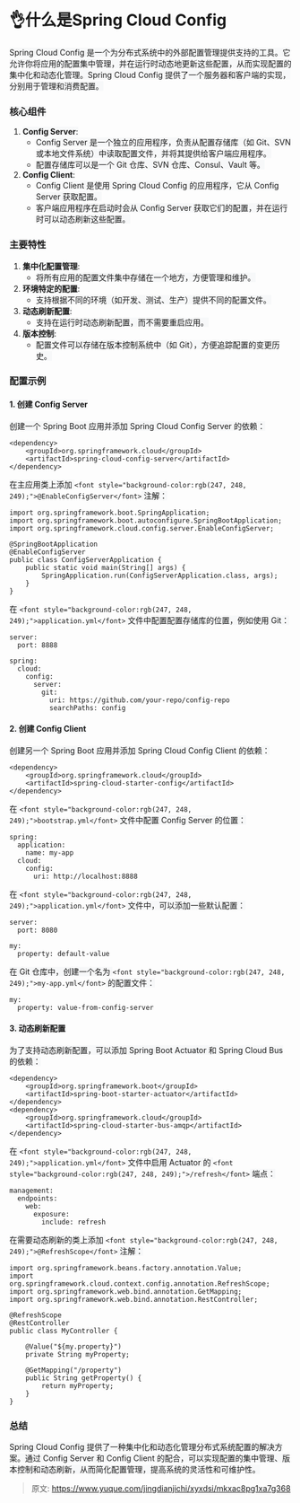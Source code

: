 # 👌什么是Spring Cloud Config

<font style="background-color:rgb(247, 248, 249);">Spring Cloud Config 是一个为分布式系统中的外部配置管理提供支持的工具。它允许你将应用的配置集中管理，并在运行时动态地更新这些配置，从而实现配置的集中化和动态化管理。Spring Cloud Config 提供了一个服务器和客户端的实现，分别用于管理和消费配置。</font>

### <font style="background-color:rgb(247, 248, 249);">核心组件</font>
1. **<font style="background-color:rgb(247, 248, 249);">Config Server</font>**<font style="background-color:rgb(247, 248, 249);">:</font>
    - <font style="background-color:rgb(247, 248, 249);">Config Server 是一个独立的应用程序，负责从配置存储库（如 Git、SVN 或本地文件系统）中读取配置文件，并将其提供给客户端应用程序。</font>
    - <font style="background-color:rgb(247, 248, 249);">配置存储库可以是一个 Git 仓库、SVN 仓库、Consul、Vault 等。</font>
2. **<font style="background-color:rgb(247, 248, 249);">Config Client</font>**<font style="background-color:rgb(247, 248, 249);">:</font>
    - <font style="background-color:rgb(247, 248, 249);">Config Client 是使用 Spring Cloud Config 的应用程序，它从 Config Server 获取配置。</font>
    - <font style="background-color:rgb(247, 248, 249);">客户端应用程序在启动时会从 Config Server 获取它们的配置，并在运行时可以动态刷新这些配置。</font>

### <font style="background-color:rgb(247, 248, 249);">主要特性</font>
1. **<font style="background-color:rgb(247, 248, 249);">集中化配置管理</font>**<font style="background-color:rgb(247, 248, 249);">:</font>
    - <font style="background-color:rgb(247, 248, 249);">将所有应用的配置文件集中存储在一个地方，方便管理和维护。</font>
2. **<font style="background-color:rgb(247, 248, 249);">环境特定的配置</font>**<font style="background-color:rgb(247, 248, 249);">:</font>
    - <font style="background-color:rgb(247, 248, 249);">支持根据不同的环境（如开发、测试、生产）提供不同的配置文件。</font>
3. **<font style="background-color:rgb(247, 248, 249);">动态刷新配置</font>**<font style="background-color:rgb(247, 248, 249);">:</font>
    - <font style="background-color:rgb(247, 248, 249);">支持在运行时动态刷新配置，而不需要重启应用。</font>
4. **<font style="background-color:rgb(247, 248, 249);">版本控制</font>**<font style="background-color:rgb(247, 248, 249);">:</font>
    - <font style="background-color:rgb(247, 248, 249);">配置文件可以存储在版本控制系统中（如 Git），方便追踪配置的变更历史。</font>

### <font style="background-color:rgb(247, 248, 249);">配置示例</font>
#### <font style="background-color:rgb(247, 248, 249);">1. 创建 Config Server</font>
<font style="background-color:rgb(247, 248, 249);">创建一个 Spring Boot 应用并添加 Spring Cloud Config Server 的依赖：</font>

```plain
<dependency>
    <groupId>org.springframework.cloud</groupId>
    <artifactId>spring-cloud-config-server</artifactId>
</dependency>
```

<font style="background-color:rgb(247, 248, 249);">在主应用类上添加 </font>`<font style="background-color:rgb(247, 248, 249);">@EnableConfigServer</font>`<font style="background-color:rgb(247, 248, 249);"> 注解：</font>

```plain
import org.springframework.boot.SpringApplication;
import org.springframework.boot.autoconfigure.SpringBootApplication;
import org.springframework.cloud.config.server.EnableConfigServer;

@SpringBootApplication
@EnableConfigServer
public class ConfigServerApplication {
    public static void main(String[] args) {
        SpringApplication.run(ConfigServerApplication.class, args);
    }
}
```

<font style="background-color:rgb(247, 248, 249);">在</font><font style="background-color:rgb(247, 248, 249);"> </font>`<font style="background-color:rgb(247, 248, 249);">application.yml</font>`<font style="background-color:rgb(247, 248, 249);"> </font><font style="background-color:rgb(247, 248, 249);">文件中配置配置存储库的位置，例如使用 Git：</font>

```plain
server:
  port: 8888

spring:
  cloud:
    config:
      server:
        git:
          uri: https://github.com/your-repo/config-repo
          searchPaths: config
```

#### <font style="background-color:rgb(247, 248, 249);">2. 创建 Config Client</font>
<font style="background-color:rgb(247, 248, 249);">创建另一个 Spring Boot 应用并添加 Spring Cloud Config Client 的依赖：</font>

```plain
<dependency>
    <groupId>org.springframework.cloud</groupId>
    <artifactId>spring-cloud-starter-config</artifactId>
</dependency>
```

<font style="background-color:rgb(247, 248, 249);">在</font><font style="background-color:rgb(247, 248, 249);"> </font>`<font style="background-color:rgb(247, 248, 249);">bootstrap.yml</font>`<font style="background-color:rgb(247, 248, 249);"> </font><font style="background-color:rgb(247, 248, 249);">文件中配置 Config Server 的位置：</font>

```plain
spring:
  application:
    name: my-app
  cloud:
    config:
      uri: http://localhost:8888
```

<font style="background-color:rgb(247, 248, 249);">在</font><font style="background-color:rgb(247, 248, 249);"> </font>`<font style="background-color:rgb(247, 248, 249);">application.yml</font>`<font style="background-color:rgb(247, 248, 249);"> </font><font style="background-color:rgb(247, 248, 249);">文件中，可以添加一些默认配置：</font>

```plain
server:
  port: 8080

my:
  property: default-value
```

<font style="background-color:rgb(247, 248, 249);">在 Git 仓库中，创建一个名为</font><font style="background-color:rgb(247, 248, 249);"> </font>`<font style="background-color:rgb(247, 248, 249);">my-app.yml</font>`<font style="background-color:rgb(247, 248, 249);"> </font><font style="background-color:rgb(247, 248, 249);">的配置文件：</font>

```plain
my:
  property: value-from-config-server
```

#### <font style="background-color:rgb(247, 248, 249);">3. 动态刷新配置</font>
<font style="background-color:rgb(247, 248, 249);">为了支持动态刷新配置，可以添加 Spring Boot Actuator 和 Spring Cloud Bus 的依赖：</font>

```plain
<dependency>
    <groupId>org.springframework.boot</groupId>
    <artifactId>spring-boot-starter-actuator</artifactId>
</dependency>
<dependency>
    <groupId>org.springframework.cloud</groupId>
    <artifactId>spring-cloud-starter-bus-amqp</artifactId>
</dependency>
```

<font style="background-color:rgb(247, 248, 249);">在</font><font style="background-color:rgb(247, 248, 249);"> </font>`<font style="background-color:rgb(247, 248, 249);">application.yml</font>`<font style="background-color:rgb(247, 248, 249);"> </font><font style="background-color:rgb(247, 248, 249);">文件中启用 Actuator 的</font><font style="background-color:rgb(247, 248, 249);"> </font>`<font style="background-color:rgb(247, 248, 249);">/refresh</font>`<font style="background-color:rgb(247, 248, 249);"> </font><font style="background-color:rgb(247, 248, 249);">端点：</font>

```plain
management:
  endpoints:
    web:
      exposure:
        include: refresh
```

<font style="background-color:rgb(247, 248, 249);">在需要动态刷新的类上添加</font><font style="background-color:rgb(247, 248, 249);"> </font>`<font style="background-color:rgb(247, 248, 249);">@RefreshScope</font>`<font style="background-color:rgb(247, 248, 249);"> </font><font style="background-color:rgb(247, 248, 249);">注解：</font>

```plain
import org.springframework.beans.factory.annotation.Value;
import org.springframework.cloud.context.config.annotation.RefreshScope;
import org.springframework.web.bind.annotation.GetMapping;
import org.springframework.web.bind.annotation.RestController;

@RefreshScope
@RestController
public class MyController {

    @Value("${my.property}")
    private String myProperty;

    @GetMapping("/property")
    public String getProperty() {
        return myProperty;
    }
}
```

### <font style="background-color:rgb(247, 248, 249);">总结</font>
<font style="background-color:rgb(247, 248, 249);">Spring Cloud Config 提供了一种集中化和动态化管理分布式系统配置的解决方案。通过 Config Server 和 Config Client 的配合，可以实现配置的集中管理、版本控制和动态刷新，从而简化配置管理，提高系统的灵活性和可维护性。</font>



> 原文: <https://www.yuque.com/jingdianjichi/xyxdsi/mkxac8pg1xa7g368>